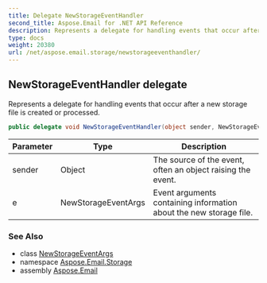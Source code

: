 ```yaml
---
title: Delegate NewStorageEventHandler
second_title: Aspose.Email for .NET API Reference
description: Represents a delegate for handling events that occur after a new storage file is created or processed
type: docs
weight: 20380
url: /net/aspose.email.storage/newstorageeventhandler/
---
```

## NewStorageEventHandler delegate

Represents a delegate for handling events that occur after a new storage file is created or processed.

```csharp
public delegate void NewStorageEventHandler(object sender, NewStorageEventArgs e);
```

| Parameter | Type | Description |
| --- | --- | --- |
| sender | Object | The source of the event, often an object raising the event. |
| e | NewStorageEventArgs | Event arguments containing information about the new storage file. |

### See Also

* class [NewStorageEventArgs](../newstorageeventargs/)
* namespace [Aspose.Email.Storage](../../aspose.email.storage/)
* assembly [Aspose.Email](../../)


